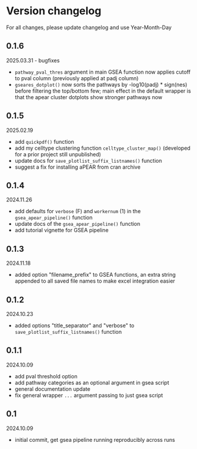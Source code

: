 # Version changelog

For all changes, please update changelog and use Year-Month-Day

## 0.1.6
2025.03.31 - bugfixes
- `pathway_pval_thres` argument in main GSEA function now applies cutoff to pval column (previously applied at padj column)
- `gseares_dotplot()` now sorts the pathways by -log10(padj) * sign(nes) before filtering the top/bottom few; main effect in the default wrapper is that the apear cluster dotplots show stronger pathways now 

## 0.1.5
2025.02.19
- add `quickpdf()` function
- add my celltype clustering function `celltype_cluster_map()` (developed for a prior project still unpublished)
- update docs for `save_plotlist_suffix_listnames()` function
- suggest a fix for installing aPEAR from cran archive

## 0.1.4
2024.11.26
- add defaults for `verbose` (F) and `workernum` (1) in the `gsea_apear_pipeline()` function
- update docs of the `gsea_apear_pipeline()` function
- add tutorial vignette for GSEA pipeline

## 0.1.3
2024.11.18
- added option "filename_prefix" to GSEA functions, an extra string appended to all saved file names to make excel integration easier


## 0.1.2
2024.10.23
- added options "title_separator" and "verbose" to `save_plotlist_suffix_listnames()` function

## 0.1.1
2024.10.09
- add pval threshold option
- add pathway categories as an optional argument in gsea script
- general documentation update
- fix general wrapper `...` argument passing to just gsea script

## 0.1
2024.10.09
- initial commit, get gsea pipeline running reproducibly across runs